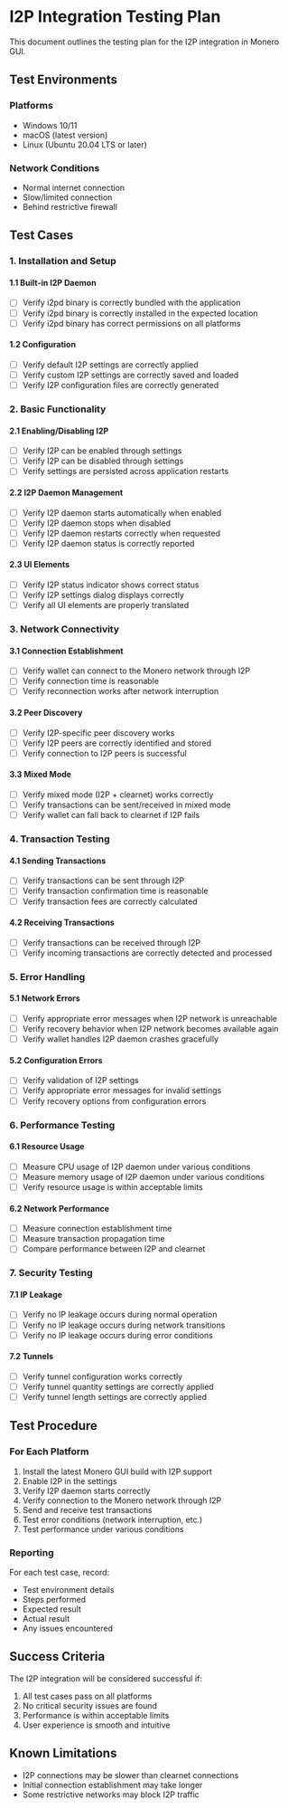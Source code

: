 # I2P Integration Testing Plan

This document outlines the testing plan for the I2P integration in Monero GUI.

## Test Environments

### Platforms
- Windows 10/11
- macOS (latest version)
- Linux (Ubuntu 20.04 LTS or later)

### Network Conditions
- Normal internet connection
- Slow/limited connection
- Behind restrictive firewall

## Test Cases

### 1. Installation and Setup

#### 1.1 Built-in I2P Daemon
- [ ] Verify i2pd binary is correctly bundled with the application
- [ ] Verify i2pd binary is correctly installed in the expected location
- [ ] Verify i2pd binary has correct permissions on all platforms

#### 1.2 Configuration
- [ ] Verify default I2P settings are correctly applied
- [ ] Verify custom I2P settings are correctly saved and loaded
- [ ] Verify I2P configuration files are correctly generated

### 2. Basic Functionality

#### 2.1 Enabling/Disabling I2P
- [ ] Verify I2P can be enabled through settings
- [ ] Verify I2P can be disabled through settings
- [ ] Verify settings are persisted across application restarts

#### 2.2 I2P Daemon Management
- [ ] Verify I2P daemon starts automatically when enabled
- [ ] Verify I2P daemon stops when disabled
- [ ] Verify I2P daemon restarts correctly when requested
- [ ] Verify I2P daemon status is correctly reported

#### 2.3 UI Elements
- [ ] Verify I2P status indicator shows correct status
- [ ] Verify I2P settings dialog displays correctly
- [ ] Verify all UI elements are properly translated

### 3. Network Connectivity

#### 3.1 Connection Establishment
- [ ] Verify wallet can connect to the Monero network through I2P
- [ ] Verify connection time is reasonable
- [ ] Verify reconnection works after network interruption

#### 3.2 Peer Discovery
- [ ] Verify I2P-specific peer discovery works
- [ ] Verify I2P peers are correctly identified and stored
- [ ] Verify connection to I2P peers is successful

#### 3.3 Mixed Mode
- [ ] Verify mixed mode (I2P + clearnet) works correctly
- [ ] Verify transactions can be sent/received in mixed mode
- [ ] Verify wallet can fall back to clearnet if I2P fails

### 4. Transaction Testing

#### 4.1 Sending Transactions
- [ ] Verify transactions can be sent through I2P
- [ ] Verify transaction confirmation time is reasonable
- [ ] Verify transaction fees are correctly calculated

#### 4.2 Receiving Transactions
- [ ] Verify transactions can be received through I2P
- [ ] Verify incoming transactions are correctly detected and processed

### 5. Error Handling

#### 5.1 Network Errors
- [ ] Verify appropriate error messages when I2P network is unreachable
- [ ] Verify recovery behavior when I2P network becomes available again
- [ ] Verify wallet handles I2P daemon crashes gracefully

#### 5.2 Configuration Errors
- [ ] Verify validation of I2P settings
- [ ] Verify appropriate error messages for invalid settings
- [ ] Verify recovery options from configuration errors

### 6. Performance Testing

#### 6.1 Resource Usage
- [ ] Measure CPU usage of I2P daemon under various conditions
- [ ] Measure memory usage of I2P daemon under various conditions
- [ ] Verify resource usage is within acceptable limits

#### 6.2 Network Performance
- [ ] Measure connection establishment time
- [ ] Measure transaction propagation time
- [ ] Compare performance between I2P and clearnet

### 7. Security Testing

#### 7.1 IP Leakage
- [ ] Verify no IP leakage occurs during normal operation
- [ ] Verify no IP leakage occurs during network transitions
- [ ] Verify no IP leakage occurs during error conditions

#### 7.2 Tunnels
- [ ] Verify tunnel configuration works correctly
- [ ] Verify tunnel quantity settings are correctly applied
- [ ] Verify tunnel length settings are correctly applied

## Test Procedure

### For Each Platform

1. Install the latest Monero GUI build with I2P support
2. Enable I2P in the settings
3. Verify I2P daemon starts correctly
4. Verify connection to the Monero network through I2P
5. Send and receive test transactions
6. Test error conditions (network interruption, etc.)
7. Test performance under various conditions

### Reporting

For each test case, record:
- Test environment details
- Steps performed
- Expected result
- Actual result
- Any issues encountered

## Success Criteria

The I2P integration will be considered successful if:

1. All test cases pass on all platforms
2. No critical security issues are found
3. Performance is within acceptable limits
4. User experience is smooth and intuitive

## Known Limitations

- I2P connections may be slower than clearnet connections
- Initial connection establishment may take longer
- Some restrictive networks may block I2P traffic 